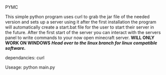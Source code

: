 PYMC

This simple python program uses curl to grab the jar file of the needed version and sets up a server using it after the first installation the program will automatically create a start.bat file for the user to start
their server in the future.  After the first start of the server you can interact with the servers panel to write commands to your now open minecraft server.
**WILL ONLY WORK ON WINDOWS** ***Head over to the linux branch for linux compatible software.***


dependancies:
curl

Useage: 
python main.py         
